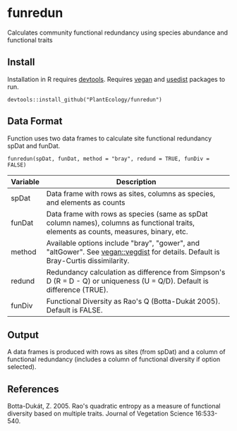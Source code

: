 # funredun
Calculates community functional redundancy using species abundance and functional traits

## Install
Installation in R requires <a href="https://cran.r-project.org/package=devtools">devtools</a>. Requires <a href="https://cran.r-project.org/package=vegan">vegan</a> and <a href="https://cran.r-project.org/package=usedist">usedist</a> packages to run.
```
devtools::install_github("PlantEcology/funredun")
```

## Data Format
Function uses two data frames to calculate site functional redundancy spDat and funDat.

```
funredun(spDat, funDat, method = "bray", redund = TRUE, funDiv = FALSE)
```
Variable | Description 
------|-----
spDat | Data frame with rows as sites, columns as species, and elements as counts
funDat | Data frame with rows as species (same as spDat column names), columns as functional traits, elements as counts, measures, binary, etc.
method | Available options include "bray", "gower", and "altGower". See <a href="https://cran.r-project.org/web/packages/vegan/index.html">vegan::vegdist</a> for details. Default is Bray-Curtis dissimilarity.
redund | Redundancy calculation as difference from Simpson's D (R = D - Q) or uniqueness (U = Q/D). Default is difference (TRUE).
funDiv | Functional Diversity as Rao's Q (Botta-Dukát 2005). Default is FALSE.

## Output
A data frames is produced with rows as sites (from spDat) and a column of functional redundancy (includes a column of functional diversity if option selected).

## References
Botta-Dukát, Z. 2005. Rao's quadratic entropy as a measure of functional diversity based on multiple traits. Journal of Vegetation Science 16:533-540.
